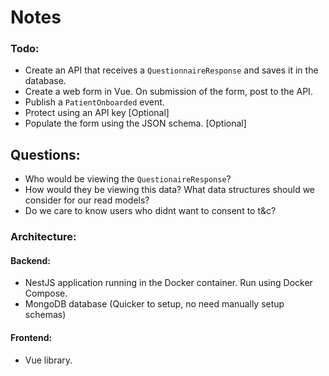 # Notes

### Todo:

- Create an API that receives a `QuestionnaireResponse` and saves it in the database.
- Create a web form in Vue. On submission of the form, post to the API.
- Publish a `PatientOnboarded` event.
- Protect using an API key [Optional]
- Populate the form using the JSON schema. [Optional]

## Questions:

- Who would be viewing the `QuestionaireResponse`?
- How would they be viewing this data? What data structures should we consider for our read models?
- Do we care to know users who didnt want to consent to t&c?

### Architecture:

#### Backend:

- NestJS application running in the Docker container. Run using Docker Compose.
- MongoDB database (Quicker to setup, no need manually setup schemas)

#### Frontend:

- Vue library.
